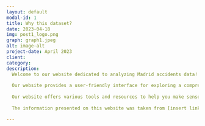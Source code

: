 ```yaml
---
layout: default
modal-id: 1
title: Why this dataset?
date: 2023-04-18
img: post1_logo.png
graph: graph1.jpeg
alt: image-alt
project-date: April 2023
client: 
category: 
description: 
  Welcome to our website dedicated to analyzing Madrid accidents data! 
  
  Our website provides a user-friendly interface for exploring a comprehensive dataset on traffic accidents that have occurred in Madrid from 2019 to 2023. By analyzing this data, you can gain insights into the causes and patterns of accidents, which can inform policy decisions and help to reduce the number of accidents in the future. 
  
  Our website offers various tools and resources to help you make sense of the data, including data visualization tools and data analysis guides. Whether you are studying or working in a field related to data analysis or simply interested in improving road safety in Madrid, our website is a valuable resource. 
  
  The information presented on this website was taken from [insert link here]. Explore the data and let us know if you have any questions or feedback!

---
```

